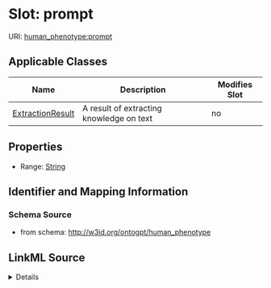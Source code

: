 

# Slot: prompt

URI: [human_phenotype:prompt](http://w3id.org/ontogpt/human_phenotypeprompt)



<!-- no inheritance hierarchy -->





## Applicable Classes

| Name | Description | Modifies Slot |
| --- | --- | --- |
| [ExtractionResult](ExtractionResult.md) | A result of extracting knowledge on text |  no  |







## Properties

* Range: [String](String.md)





## Identifier and Mapping Information







### Schema Source


* from schema: http://w3id.org/ontogpt/human_phenotype




## LinkML Source

<details>
```yaml
name: prompt
from_schema: http://w3id.org/ontogpt/human_phenotype
rank: 1000
alias: prompt
owner: ExtractionResult
domain_of:
- ExtractionResult
range: string

```
</details>
